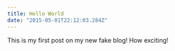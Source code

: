 ```yaml
---
title: Hello World
date: "2015-05-01T22:12:03.284Z"
---
```


This is my first post on my new fake blog! How exciting!